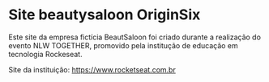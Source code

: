 # Site beautysaloon OriginSix
Este site da empresa fictícia BeautSaloon foi criado durante a realização do evento NLW TOGETHER, promovido pela institução de educação em tecnologia Rockeseat.

Site da instituição: https://www.rocketseat.com.br

